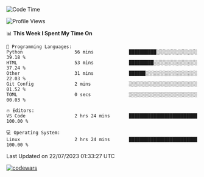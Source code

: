 <!--START_SECTION:waka-->
![Code Time](http://img.shields.io/badge/Code%20Time-237%20hrs%2030%20mins-blue)

![Profile Views](http://img.shields.io/badge/Profile%20Views-6-blue)

📊 **This Week I Spent My Time On** 

```text
💬 Programming Languages: 
Python                   56 mins             ██████████░░░░░░░░░░░░░░░   39.18 % 
HTML                     53 mins             █████████░░░░░░░░░░░░░░░░   37.24 % 
Other                    31 mins             ██████░░░░░░░░░░░░░░░░░░░   22.03 % 
Git Config               2 mins              ░░░░░░░░░░░░░░░░░░░░░░░░░   01.52 % 
TOML                     0 secs              ░░░░░░░░░░░░░░░░░░░░░░░░░   00.03 % 

🔥 Editors: 
VS Code                  2 hrs 24 mins       █████████████████████████   100.00 % 

💻 Operating System: 
Linux                    2 hrs 24 mins       █████████████████████████   100.00 % 
```


 Last Updated on 22/07/2023 01:33:27 UTC
<!--END_SECTION:waka-->
[![codewars](https://www.codewars.com/users/Delitel/badges/large)](https://www.codewars.com/users/Delitel)   
